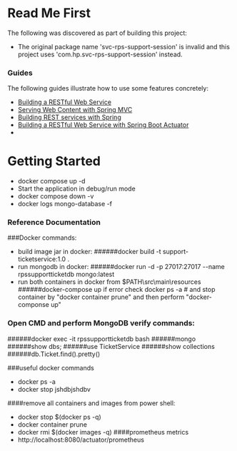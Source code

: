 # Read Me First
The following was discovered as part of building this project:

* The original package name 'svc-rps-support-session' is invalid and this project uses 'com.hp.svc-rps-support-session' instead.

### Guides
The following guides illustrate how to use some features concretely:

* [Building a RESTful Web Service](https://spring.io/guides/gs/rest-service/)
* [Serving Web Content with Spring MVC](https://spring.io/guides/gs/serving-web-content/)
* [Building REST services with Spring](https://spring.io/guides/tutorials/bookmarks/)
* [Building a RESTful Web Service with Spring Boot Actuator](https://spring.io/guides/gs/actuator-service/)
* 
# Getting Started

* docker compose up -d
* Start the application in debug/run mode
* docker compose down -v
* docker logs mongo-database -f

### Reference Documentation

###Docker commands:
* build image jar in docker:
######docker build -t support-ticketservice:1.0 .
* run mongodb in docker:
######docker run -d -p 27017:27017 --name rpssupportticketdb mongo:latest
* run both containers in docker from $PATH\src\main\resources
######docker-compose up
if error check docker ps -a # and stop container by "docker container prune" and then perform "docker-componse up"

### Open CMD and perform MongoDB verify commands:
######docker exec -it rpssupportticketdb bash
######mongo
######show dbs;
######use TicketService
######show collections
######db.Ticket.find().pretty()

###useful docker commands
* docker ps -a
* docker stop jshdbjshdbv


####remove all containers and images from power shell:
* docker stop $(docker ps -q)
* docker container prune
* docker rmi $(docker images -q)
####prometheus metrics
* http://localhost:8080/actuator/prometheus